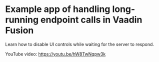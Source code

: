 # Example app of handling long-running endpoint calls in Vaadin Fusion

Learn how to disable UI controls while waiting for the server to respond. 

YouTube video: https://youtu.be/hW8TwNqpw3k